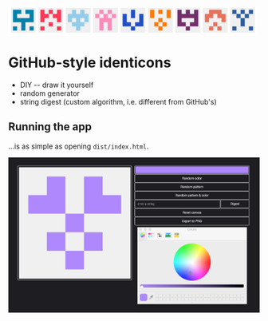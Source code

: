 ![Examples](/img/examples.png)

# GitHub-style identicons

- DIY -- draw it yourself
- random generator
- string digest (custom algorithm, i.e. different from GitHub's)

## Running the app
...is as simple as opening `dist/index.html`.

![App screenshot](/img/app.png)
